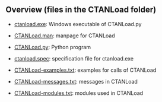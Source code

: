 ## Overview (files in the CTANLoad folder)

* [ctanload.exe](./ctanload.exe "Windows executable of CTANLoad.py"):
   Windows executable of CTANLoad.py

* [CTANLoad.man](./CTANLoad.man "manpage for CTANLoad"): 
   manpage for CTANLoad

* [CTANLoad.py](./CTANLoad.py "Python program"):
   Python program

* [ctanload.spec](./ctanload.spec "specification file for ctanload.exe"):
   specification file for ctanload.exe

* [CTANLoad-examples.txt](./CTANLoad-examples.txt "examples for calls of CTANLoad"):
   examples for calls of CTANLoad

* [CTANLoad-messages.txt](./CTANLoad-messages.txt "messages in CTANLoad"):
   messages in CTANLoad 

* [CTANLoad-modules.txt](.U/CTANLoad-modules.txt "modules used in CTANLoad"):
   modules used in CTANLoad
